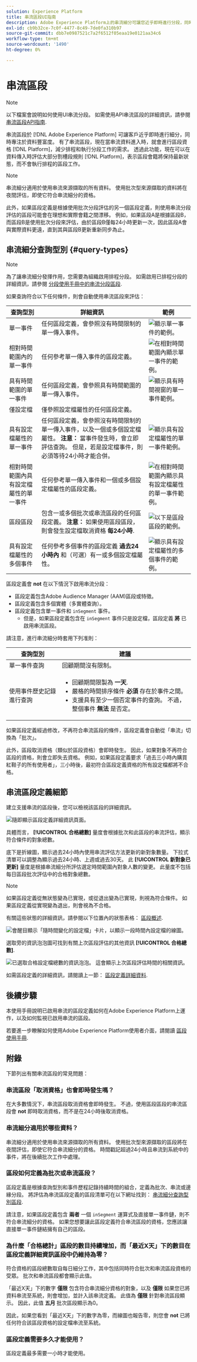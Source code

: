 ```yaml
---
solution: Experience Platform
title: 串流區段UI指南
description: Adobe Experience Platform上的串流細分可讓您近乎即時進行分段，同時專注於資料豐富度。 有了串流區段，現在只要資料進入平台，區段資格就能執行，無需排程及執行區段工作。 透過此功能，現在可以在資料傳入Platform時評估大部分割槽段規則，這表示區段會籍將保持最新，而不會執行排程的區段工作。
exl-id: cb9b32ce-7c0f-4477-8c49-7de0fa310b97
source-git-commit: dbb7e0987521c7a2f6512f05eaa19e0121aa34c6
workflow-type: tm+mt
source-wordcount: '1490'
ht-degree: 0%

---
```


# 串流區段

>[!NOTE]
>
>以下檔案會說明如何使用UI串流分段。 如需使用API串流區段的詳細資訊，請參閱 [串流區段API指南](../api/streaming-segmentation.md).

串流區段於 [!DNL Adobe Experience Platform] 可讓客戶近乎即時進行細分，同時專注於資料豐富度。 有了串流區段，現在當串流資料進入時，就會進行區段資格 [!DNL Platform]，減少排程和執行分段工作的需求。 透過此功能，現在可以在資料傳入時評估大部分割槽段規則 [!DNL Platform]，表示區段會籍將保持最新狀態，而不會執行排程的區段工作。

>[!NOTE]
>
>串流細分適用於使用串流來源擷取的所有資料。 使用批次型來源擷取的資料將在夜間評估，即使它符合串流細分的資格。
>
>此外，如果區段定義是根據使用批次分段評估的另一個區段定義，則使用串流分段評估的區段可能會在理想和實際會籍之間漂移。 例如，如果區段A是根據區段B，而區段B是使用批次分段來評估，由於區段B僅每24小時更新一次，因此區段A會與實際資料更遠，直到其與區段B更新重新同步為止。

## 串流細分查詢型別 {#query-types}

>[!NOTE]
>
>為了讓串流細分發揮作用，您需要為組織啟用排程分段。 如需啟用已排程分段的詳細資訊，請參閱 [分段使用手冊中的串流分段區段](./overview.md#scheduled-segmentation).

如果查詢符合以下任何條件，則會自動使用串流區段來評估：

| 查詢型別 | 詳細資訊 | 範例 |
| ---------- | ------- | ------- |
| 單一事件 | 任何區段定義，會參照沒有時間限制的單一傳入事件。 | ![顯示單一事件的範例。](../images/ui/streaming-segmentation/incoming-hit.png) |
| 相對時間範圍內的單一事件 | 任何參考單一傳入事件的區段定義。 | ![在相對時間範圍內顯示單一事件的範例。](../images/ui/streaming-segmentation/relative-hit-success.png) |
| 具有時間範圍的單一事件 | 任何區段定義，會參照具有時間範圍的單一傳入事件。 | ![顯示具有時間視窗的單一事件範例。](../images/ui/streaming-segmentation/historic-time-window.png) |
| 僅設定檔 | 僅參照設定檔屬性的任何區段定義。 | |
| 具有設定檔屬性的單一事件 | 任何區段定義，會參照沒有時間限制的單一傳入事件，以及一個或多個設定檔屬性。 **注意：** 當事件發生時，會立即評估查詢。 但是，若是設定檔事件，則必須等待24小時才能合併。 | ![顯示具有設定檔屬性的單一事件範例。](../images/ui/streaming-segmentation/profile-hit.png) |
| 相對時間範圍內具有設定檔屬性的單一事件 | 任何參考單一傳入事件和一個或多個設定檔屬性的區段定義。 | ![在相對時間範圍內顯示具有設定檔屬性的單一事件範例。](../images/ui/streaming-segmentation/profile-relative-success.png) |
| 區段區段 | 包含一或多個批次或串流區段的任何區段定義。 **注意：** 如果使用區段區段，則會發生設定檔取消資格 **每24小時**. | ![以下是區段區段的範例。](../images/ui/streaming-segmentation/two-batches.png) |
| 具有設定檔屬性的多個事件 | 任何參考多個事件的區段定義 **過去24小時內** 和（可選）有一或多個設定檔屬性。 | ![顯示具有設定檔屬性的多個事件的範例。](../images/ui/streaming-segmentation/event-history-success.png) |

區段定義會 **not** 在以下情況下啟用串流分段：

- 區段定義包含Adobe Audience Manager (AAM)區段或特徵。
- 區段定義包含多個實體（多實體查詢）。
- 區段定義包含單一事件和 `inSegment` 事件。
   - 但是，如果區段定義包含在 `inSegment` 事件只是設定檔，區段定義 **將** 已啟用串流區段。

請注意，進行串流細分時套用下列准則：

| 查詢型別 | 建議 |
| ---------- | -------- |
| 單一事件查詢 | 回顧期間沒有限制。 |
| 使用事件歷史記錄進行查詢 | <ul><li>回顧期間限製為 **一天**.</li><li>嚴格的時間排序條件 **必須** 存在於事件之間。</li><li>支援具有至少一個否定事件的查詢。 不過，整個事件 **無法** 是否定。</li></ul> |

如果區段定義經過修改，不再符合串流區段的條件，區段定義會自動從「串流」切換為「批次」。

此外，區段取消資格（類似於區段資格）會即時發生。 因此，如果對象不再符合區段的資格，則會立即失去資格。 例如，如果區段定義要求「過去三小時內購買紅鞋子的所有使用者」，三小時後，最初符合區段定義資格的所有設定檔都將不合格。

## 串流區段定義細節

建立支援串流的區段後，您可以檢視該區段的詳細資訊。

![隨即顯示區段定義詳細資訊頁面。](../images/ui/streaming-segmentation/monitoring-streaming-segment.png)

具體而言， **[!UICONTROL 合格總數]** 量度會根據批次和此區段的串流評估，顯示符合條件的對象總數。

底下是折線圖，顯示過去24小時內使用串流評估方法更新的新對象數量。 下拉式清單可以調整為顯示過去24小時、上週或過去30天。 此 **[!UICONTROL 新對象已更新]** 量度是根據串流細分所評估選定時間範圍內對象人數的變更。 此量度不包括每日區段批次評估中的合格對象總數。

>[!NOTE]
>
>如果區段定義從無狀態變為已實現，或從退出變為已實現，則視為符合條件。 如果區段定義從實現變為退出，則會視為不合格。
>
>有關這些狀態的詳細資訊，請參閱以下位置內的狀態表格： [區段概述](./overview.md#browse).

![會醒目顯示「隨時間變化的設定檔」卡片，以顯示一段時間內設定檔的線圖。](../images/ui/streaming-segmentation/monitoring-streaming-segment-graph.png)

選取旁的資訊泡泡圖可找到有關上次區段評估的其他資訊 **[!UICONTROL 合格總數]**.

![已選取合格設定檔總數的資訊泡泡。 這會顯示上次區段評估時間的相關資訊。](../images/ui/streaming-segmentation/info-bubble.png)

如需區段定義的詳細資訊，請閱讀上一節： [區段定義詳細資料](#segment-details).

## 後續步驟

本使用手冊說明已啟用串流的區段定義如何在Adobe Experience Platform上運作，以及如何監視已啟用串流的區段。

若要進一步瞭解如何使用Adobe Experience Platform使用者介面，請閱讀 [區段使用手冊](./overview.md).

## 附錄

下節列出有關串流區段的常見問題：

### 串流區段「取消資格」也會即時發生嗎？

在大多數情況下，串流區段取消資格會即時發生。 不過，使用區段區段的串流區段會 **not** 即時取消資格，而不是在24小時後取消資格。

### 串流細分適用於哪些資料？

串流細分適用於使用串流來源擷取的所有資料。 使用批次型來源擷取的區段將在夜間評估，即使它符合串流細分的資格。 時間戳記超過24小時且串流到系統中的事件，將在後續批次工作中處理。

### 區段如何定義為批次或串流區段？

區段定義是根據查詢型別和事件歷程記錄持續時間的組合，定義為批次、串流或邊緣分段。 將評估為串流區段定義的區段清單可在以下網址找到： [串流細分查詢型別區段](#query-types).

請注意，如果區段定義包含 **兩者** 一個 `inSegment` 運算式及直接單一事件鏈，則不符合串流細分的資格。 如果您想要讓此區段定義符合串流區段的資格，您應該讓直接單一事件鏈結擁有自己的區段。

### 為什麼「合格總計」區段的數目持續增加，而「最近X天」下的數目在區段定義詳細資訊區段中仍維持為零？

符合資格的區段總數取自每日細分工作，其中包括同時符合批次和串流區段資格的受眾。 批次和串流區段都會顯示此值。

「最近X天」下的數字 **僅限** 包含符合串流細分資格的對象，以及 **僅限** 如果您已將資料串流至系統，則會增加，並計入該串流定義。 此值為 **僅限** 針對串流區段顯示。 因此，此值 **五月** 批次區段顯示為0。

因此，如果您看到「最近X天」下的數字為零，而線圖也報告零，則您會 **not** 已將任何符合該區段資格的設定檔串流至系統。

### 區段定義需要多久才能使用？

區段定義最多需要一小時才能使用。
